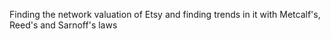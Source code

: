 Finding the network valuation of Etsy and finding trends in it with Metcalf's, Reed's and Sarnoff's laws
